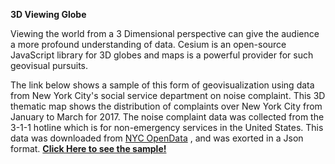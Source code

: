 **3D Viewing Globe** 

Viewing the world from a 3 Dimensional perspective can give the audience a more profound understanding of data. Cesium is an open-source
JavaScript library for 3D globes and maps is a powerful provider for such geovisual pursuits. 

The link below shows a sample of this form 
of geovisualization using data from New York City's social service department on noise complaint. This  3D thematic map shows the 
distribution of complaints over New York City from January to March for 2017. The noise complaint data was collected from the 3-1-1 hotline which is for non-emergency services in the United States. This data was downloaded from <a href='https://data.cityofnewyork.us/Social-Services/Noise-complaints-since-20151101-w-Unspecified-CB/vjav-8yz5'>NYC OpenData</a> , and was exorted in a Json format.  <a href='https://clarype.github.io/Oregon-Story-Map/'>**Click Here to see the sample!**</a>
